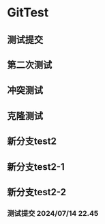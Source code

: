 # GitTest

## 测试提交

## 第二次测试

## 冲突测试

## 克隆测试
## 新分支test2
## 新分支test2-1

## 新分支test2-2

### 测试提交 2024/07/14 22.45